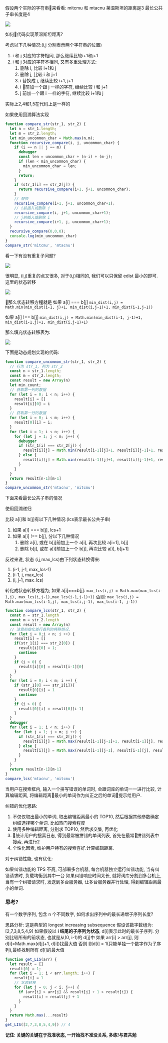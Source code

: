 假设两个实际的字符串来看看: mitcmu 和 mtacnu
莱温斯坦的距离是3
最长公共子串长度是4

![](/img/edit_distance.jpg)

如何代码实现莱温斯坦距离?

考虑以下几种情况:(i,j 分别表示两个字符串的位置)
1. i 和 j 对应的字符相同, 那么继续比较i+1和j+1
2. i 和 j 对应的字符不相同, 又有多重处理方式:
   1. 删除 i, 比较 i+1和 j
   2. 删除 j, 比较 i 和 j+1
   3. i 替换成 j, 继续比较 i+1, j+1
   4. i 前加一个跟 j 一样的字符, 继续比较 i 和 j+1
   5. j 前加一个跟 i 一样的字符, 继续比较 i+1和 j

实际上2,4和1,5在代码上是一样的

如果使用回溯算法实现
```js
function compare_str(str_1, str_2) {
  let n = str_1.length;
  let m = str_2.length;
  let min_uncommon_char = Math.max(n,m);
  function recursive_compare(i, j, uncommon_char) {
    if (i == n || j == m) {
      debugger
      const len = uncommon_char + (n-i) + (m-j);
      if (len < min_uncommon_char) {
        min_uncommon_char = len;
      }
      return;
    }
    if (str_1[i] == str_2[j]) {
      return recursive_compare(i+1, j+1, uncommon_char);
    }
    // 替换
    recursive_compare(i+1, j+1, uncommon_char+1);
    // i前插入或删除 j
    recursive_compare(i, j+1, uncommon_char+1);
    // j前插入或删除 i
    recursive_compare(i+1, j, uncommon_char+1);
  }
  recursive_compare(0,0,0);
  console.log(min_uncommon_char)
}
compare_str('mitcmu', 'mtacnu')
```
看一下有没有重复子问题?

![](/img/repeat_question.jpeg)

很明显, (i,j)重复的点又很多, 对于(i,j)相同的, 我们可以只保留 edist 最小的即可.
这里的状态转移

![](/img/state_transfer.jpeg)

那么状态转移方程就是
如果 a[i] === b[j]
`min_dist(i,j) = Math.min(min_dist(i-1, j)+1, min_dist(i,j-1)+1, min_dist(i-1,j-1))`

如果 a[i] !== b[j]
`min_dist(i,j) = Math.min(min_dist(i-1, j-1)+1, min_dist(i-1,j)+1, min_dist(i,j-1)+1)`

那么填充状态转移表为:

![](/img/transfer_table.jpeg)

下面是动态规划实现的代码:
```js
function compare_uncommon_str(str_1, str_2) {
  // 行为 str_1, 列为 str_2
  const n = str_1.length;
  const m = str_2.length;
  const result = new Array(n)
  let min_count;
  // 获取第一列的数据
  for (let i = 0; i < n; i++) {
    result[i] = []
    result[i][0] = i
  }
  // 获取第一行的数据
  for (let i = 0; i < m; i++) {
    result[0][i] = i;
  }
  for (let i = 1; i < n; i++) {
    for (let j = 1; j < m; j++) {
      debugger
      if (str_1[i] === str_2[j]) {
        result[i][j] = Math.min(result[i-1][j]+1, result[i][j-1]+1, result[i-1][j-1])
      } else {
        result[i][j] = Math.min(result[i-1][j]+1, result[i][j-1]+1, result[i-1][j-1]+1)
      }
    }
  }
  return result[n-1][m-1]
}
compare_uncommon_str('mtacnu', 'mitcmu')
```
下面来看最长公共子串的情况

使用回溯递归

比较 a[i]和 b[j]有以下几种情况:(lcs表示最长公共子串)

1. 如果 a[i] === b[j], lcs+1
2. 如果 a[i] !== b[j], 分以下几种情况
   1. 删除 a[i], 或在 b[j]前加上一个 a[i], 再次比较 a[i+1], b[j]
   2. 删除 b[j], 或在 a[i]前加上一个 b[j], 再次比较 a[i], b[j+1]

反过来说, 状态 (i,j,max_lcs)由下列状态转换得来:

1. (i-1, j-1, max_lcs-1)
2. (i-1, j, max_lcs)
3. (i, j-1, max_lcs)

转化成状态转移方程为;
如果 a[i]===b[j]:
`max_lcs(i,j) = Math.max(max_lcs(i-1,j), max_lcs(i,j-1),max_lcs(i-1,j-1)+1)`
否则:
`max_lcs(i,j) = Math.max(max_lcs(i-1,j), max_lcs(i,j-1), max_lcs(i-1, j-1))`

```js
function compare_lcs(str_1, str_2) {
  const n = str_1.length
  const m = str_2.length
  const result = new Array(n)
  // 注意初始化首行首列的特殊情况.
  for (let i = 0;i < n; i ++) {
    result[i] = []
    if(str_1[i] === str_2[0]) {
      result[i][0] = 1;
      continue
    }
    if (i > 0) {
      result[i][0] = result[i-1][0]
    }
  }
  for (let i = 0; i < m; i ++) {
    if (str_1[0] === str_2[i]){
      result[0][i] = 1
      continue
    }
    if (i > 0) {
      result[0][i] = result[0][i-1]
    }
  }
  debugger
  for (let i = 1; i < n; i++) {
    for (let j = 1; j < m; j ++) {
      if (str_1[i] === str_2[j]) {
        result[i][j] = Math.max(result[i-1][j-1]+1, result[i-1][j], result[i][j-1])
      } else {
        result[i][j] = Math.max(result[i-1][j-1], result[i-1][j], result[i][j-1])
      }
    }
  }
  return result[n-1][m-1]
}
compare_lcs('mtacnu', 'mitcmu')
```

当用户在搜索框内, 输入一个拼写错误的单词时, 会跟词库的单词一一进行比较, 计算编辑距离, 将编辑距离最小的单词作为纠正之后的单词提示给用户.

纠错的优化思路:

1. 不仅仅取出最小的单词, 取出编辑距离最小的 TOP10, 然后根据其他参数确定纠结选择哪个单词. 比如热门搜索程度
2. 使用多种编辑距离, 分别求 TOP10, 然后求交集, 再优化
3. 统计用户的搜索日志, 得到最常被拼错的单词列表, 首先在最常拼错列表中搜索, 再进行2
4. 个性化因素, 维护用户特有的搜索喜好.计算编辑距离.

对于纠错性能, 也有优化:

如果纠错功能的 TPS 不高, 可部署多台机器, 每台机器独立运行纠错功能, 当有纠错请求时, 负载均衡到其中一台
如果纠错响应时间太长, 就将词库分割到多台机上, 当有一个纠错请求时, 发送到多台服务器, 让多台服务器并行处理, 得到编辑距离最小的单词.

### 思考?
有一个数字序列, 包含 n 个不同数字, 如何求出序列中的最长递增子序列长度?

思路分析:
这是典型的 longest increasing subsequence
假设该数字数组为: 
[2,7,3,8,5,4,9]
如果假设以 **i 结尾的子序列为状态**, d[i]表示此时的最长子序列.
分别比较所有的前状态, 也就是从(0, i-1)的 d[j]中
如果 arr[i] > arr[j], 则 d[i]=Math.max(d[j]+1, d[i])找最大值
否则 则d[i] = 1(只能单独一个数字作为子序列),最终找到所有 d[i]的最大值

```js
function get_LIS(arr) {
  let result = []
  result[0] = 1;
  for (let i = 1; i < arr.length; i++) {
    result[i] = 1
    // 状态转移
    for (let j = 0; j < i; j++) {
      if (arr[i] > arr[j] && result[j] + 1 > result[i]) {
        result[i] = result[j] + 1
      }
    }
  }
  return Math.max(...result)
}
get_LIS([2,7,3,8,5,4,9]) // 4
```

**记住: 关键的关键在于找准状态, 一开始找不准没关系, 多练!与君共勉**